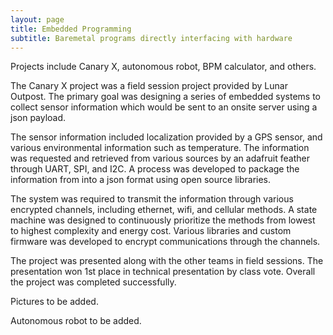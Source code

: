 ```yaml
---
layout: page
title: Embedded Programming
subtitle: Baremetal programs directly interfacing with hardware
---
```

Projects include Canary X, autonomous robot, BPM calculator, and others.

The Canary X project was a field session project provided by Lunar Outpost. The primary goal was designing a series of embedded systems to collect sensor information which would be sent to an onsite server using a json payload.

The sensor information included localization provided by a GPS sensor, and various environmental information such as temperature. The information was requested and retrieved from various sources by an adafruit feather through UART, SPI, and I2C. A process was developed to package the information from into a json format using open source libraries.

The system was required to transmit the information through various encrypted channels, including ethernet, wifi, and cellular methods. A state machine was designed to continuously prioritize the methods from lowest to highest complexity and energy cost. Various libraries and custom firmware was developed to encrypt communications through the channels.

The project was presented along with the other teams in field sessions. The presentation won 1st place in technical presentation by class vote. Overall the project was completed successfully.

Pictures to be added.

Autonomous robot to be added.

